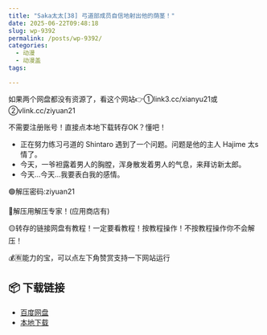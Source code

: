 ```yaml
---
title: "Saka太太[38] 弓道部成员自信地射出他的荫茎！"
date: 2025-06-22T09:48:18
slug: wp-9392
permalink: /posts/wp-9392/
categories:
  - 动漫
  - 动漫盖
tags:

---
```


如果两个网盘都没有资源了，看这个网站👉①link3.cc/xianyu21或②vlink.cc/ziyuan21

不需要注册账号！直接点本地下载转存OK？懂吧！

*   正在努力练习弓道的 Shintaro 遇到了一个问题。问题是他的主人 Hajime 太s情了。
*   今天，一爷袒露着男人的胸膛，浑身散发着男人的气息，来拜访新太郎。
*   今天…今天…我要表白我的感情。

🟢解压密码:ziyuan21

🔵解压用解压专家！(应用商店有)

🟡转存的链接网盘有教程！一定要看教程！按教程操作！不按教程操作你不会解压！

💰🈶能力的宝，可以点左下角赞赏支持一下网站运行

## 📦 下载链接
- [百度网盘](https://blziyuan21.com/pay-download/9392?key=7d6deab1d8&down_id=0)
- [本地下载](https://blziyuan21.com/pay-download/9392?key=7d6deab1d8&down_id=1)

